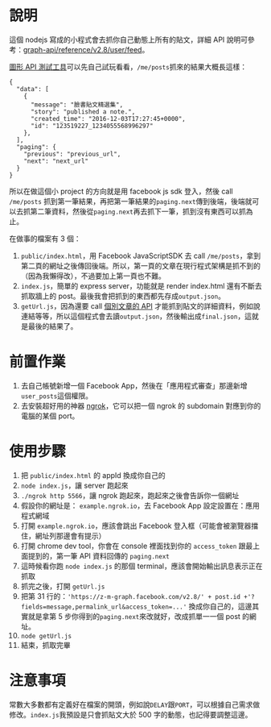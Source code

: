# 說明
這個 nodejs 寫成的小程式會去抓你自己動態上所有的貼文，詳細 API 說明可參考：[graph-api/reference/v2.8/user/feed](https://developers.facebook.com/docs/graph-api/reference/v2.8/user/feed)。

[圖形 API 測試工具](https://developers.facebook.com/tools/explorer/)可以先自己試玩看看，`/me/posts`抓來的結果大概長這樣：

```
{
  "data": [
    {
      "message": "臉書貼文精選集",
      "story": "published a note.",
      "created_time": "2016-12-03T17:27:45+0000",
      "id": "123519227_1234055568996297"
    },
  ],
  "paging": {
    "previous": "previous_url",
    "next": "next_url"
  }
}
```

所以在做這個小 project 的方向就是用 facebook js sdk 登入，然後 call `/me/posts` 抓到第一筆結果，再把第一筆結果的`paging.next`傳到後端，後端就可以去抓第二筆資料，然後從`paging.next`再去抓下一筆，抓到沒有東西可以抓為止。

在做事的檔案有 3 個：

1. `public/index.html`，用 Facebook JavaScriptSDK 去 call `/me/posts`，拿到第二頁的網址之後傳回後端。所以，第一頁的文章在現行程式架構是抓不到的（因為我懶得改），不過要加上第一頁也不難。
2. `index.js`，簡單的 express server，功能就是 render index.html 還有不斷去抓取牆上的 post。最後我會把抓到的東西都先存成`output.json`。
3. `getUrl.js`，因為還要 call [個別文章的 API](https://developers.facebook.com/docs/graph-api/reference/v2.8/post) 才能抓到貼文的詳細資料，例如說連結等等，所以這個程式會去讀`output.json`，然後輸出成`final.json`，這就是最後的結果了。

# 前置作業

1. 去自己帳號新增一個 Facebook App，然後在「應用程式審查」那邊新增`user_posts`這個權限。
2. 去安裝超好用的神器 [ngrok](https://ngrok.com/)，它可以把一個 ngrok 的 subdomain 對應到你的電腦的某個 port。

# 使用步驟

1. 把 `public/index.html` 的 appId 換成你自己的
1. `node index.js`，讓 server 跑起來
2. `./ngrok http 5566`，讓 ngrok 跑起來，跑起來之後會告訴你一個網址
3. 假設你的網址是： `example.ngrok.io`，去 Facebook App 設定設置在：應用程式網域
4. 打開 `example.ngrok.io`，應該會跳出 Facebook 登入框（可能會被瀏覽器擋住，網址列那邊會有提示）
5. 打開 chrome dev tool，你會在 console 裡面找到你的 `access_token` 跟最上面提到的，第一筆 API 資料回傳的 `paging.next`
6. 這時候看你跑 `node index.js` 的那個 terminal，應該會開始輸出訊息表示正在抓取
7. 抓完之後，打開 `getUrl.js`
8. 把第 31 行的：`'https://z-m-graph.facebook.com/v2.8/' + post.id +'?fields=message,permalink_url&access_token=...'` 換成你自己的，這邊其實就是拿第 5 步你得到的`paging.next`來改就好，改成抓單一一個 post 的網址。
9. `node getUrl.js`
10. 結束，抓取完畢

# 注意事項

常數大多數都有定義好在檔案的開頭，例如說`DELAY`跟`PORT`，可以根據自己需求做修改。`index.js`我預設是只會抓貼文大於 500 字的動態，也記得要調整這邊。

